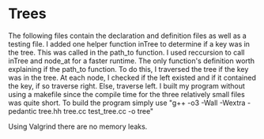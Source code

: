 # Trees
The following files contain the declaration and definition files as well as a testing file. 
I added one helper function inTree to determine if a key was in the tree. This was called in the path_to function. 
I used reccursion to call inTree and node_at for a faster runtime. 
The only function's definition worth explaining if the path_to function. To do this, I traversed the tree if the key was in the tree. 
At each node, I checked if the left existed and if it contained the key, if so traverse right. Else, traverse left. 
I built my program without using a makefile since the compile time for the three relatively small files was quite short.
To build the program simply use "g++ -o3 -Wall -Wextra -pedantic tree.hh tree.cc test_tree.cc -o tree"

Using Valgrind there are no memory leaks. 

